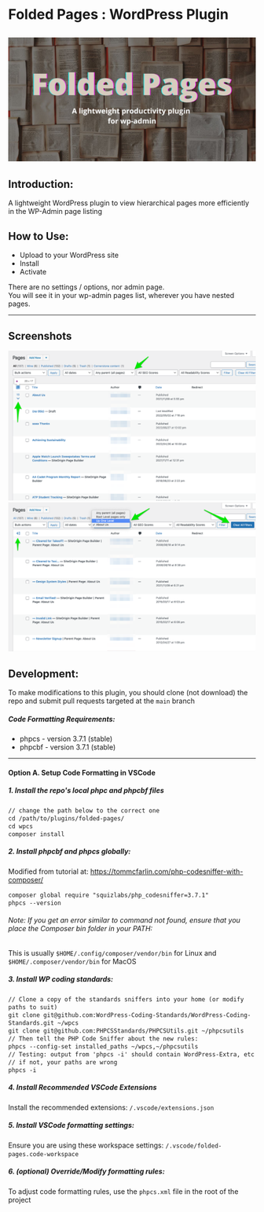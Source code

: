 # Folded Pages : WordPress Plugin
![Folded Pages - Banner Image](/images/banner-mid.jpeg)
---
## Introduction:
A lightweight WordPress plugin to view hierarchical pages more efficiently in the WP-Admin page listing

## How to Use:

- Upload to your WordPress site
- Install
- Activate

There are no settings / options, nor admin page.  
You will see it in your wp-admin pages list, wherever you have nested pages.

---

## Screenshots

![Folded Pages - Screenshot 1](/images/screenshot-1.png)
![Folded Pages - Screenshot 2](/images/screenshot-2.png)

## Development:

To make modifications to this plugin, you should clone (not download) the repo and submit pull requests targeted at the `main` branch

##### Code Formatting Requirements:
- phpcs - version 3.7.1 (stable) 
- phpcbf - version 3.7.1 (stable)

---
#### Option A. Setup Code Formatting in VSCode

##### 1. Install the repo's local phpc and phpcbf files
```
// change the path below to the correct one
cd /path/to/plugins/folded-pages/
cd wpcs
composer install
```
##### 2. Install phpcbf and phpcs globally:

Modified from tutorial at: 
https://tommcfarlin.com/php-codesniffer-with-composer/

```
composer global require "squizlabs/php_codesniffer=3.7.1"
phpcs --version
```
###### _Note: If you get an error similar to command not found, ensure that you place the Composer bin folder in your PATH:_

This is usually `$HOME/.config/composer/vendor/bin` for Linux and `$HOME/.composer/vendor/bin` for MacOS

##### 3. Install WP coding standards:
```
// Clone a copy of the standards sniffers into your home (or modify paths to suit)
git clone git@github.com:WordPress-Coding-Standards/WordPress-Coding-Standards.git ~/wpcs
git clone git@github.com:PHPCSStandards/PHPCSUtils.git ~/phpcsutils
// Then tell the PHP Code Sniffer about the new rules:
phpcs --config-set installed_paths ~/wpcs,~/phpcsutils
// Testing: output from 'phpcs -i' should contain WordPress-Extra, etc 
// if not, your paths are wrong
phpcs -i
```

##### 4. Install Recommended VSCode Extensions
Install the recommended extensions: 
`/.vscode/extensions.json`

##### 5. Install VSCode formatting settings:
Ensure you are using these workspace settings: 
`/.vscode/folded-pages.code-workspace`

##### 6. (optional) Override/Modify formatting rules:
To adjust code formatting rules, use the `phpcs.xml` file in the root of the project
